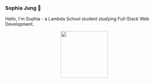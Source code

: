### Sophia Jung 👋



Hello, I'm Sophia - a Lambda School student studying Full-Stack Web Development. 

<p align="center" >
  <img src="https://www.hipsthetic.com/wp-content/uploads/2016/03/80s-Computer.gif" width="150px">

<!--
**sophiasagan/sophiasagan** is a ✨ _special_ ✨ repository because its `README.md` (this file) appears on your GitHub profile.

Here are some ideas to get you started:

- 🔭 I’m currently working on ...
- 🌱 I’m currently learning ...
- 👯 I’m looking to collaborate on ...
- 🤔 I’m looking for help with ...
- 💬 Ask me about ...
- 📫 How to reach me: ...
- 😄 Pronouns: ...
- ⚡ Fun fact: ...
-->
